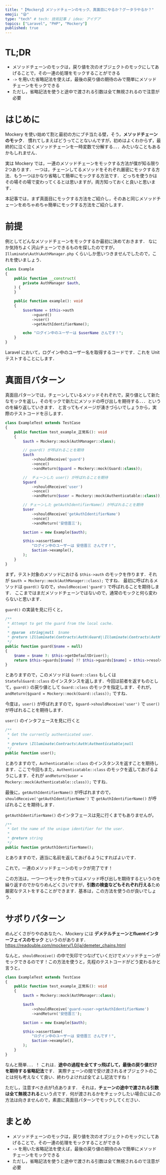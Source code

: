 ```yaml
---
title: "【Mockery】メソッドチェーンのモック、真面目にやるか？グータラやるか？"
emoji: "😪"
type: "tech" # tech: 技術記事 / idea: アイデア
topics: ["Laravel", "PHP", "Mockery"]
published: true
---
```

# TL;DR
* メソッドチェーンのモックは，戻り値を次のオブジェクトのモックにしてあげることで，その一連の処理をモックすることができる
* `->` を用いた省略記法を使えば，最後の戻り値の期待のみで簡単にメソッドチェーンをモックできる
* ただし，省略記法を使うと途中で渡される引数は全て無視されるので注意が必要

# はじめに
Mockery を使い始めて割と最初の方にブチ当たる壁，そう，**メソッドチェーンのモック**．
慣れてしまえばどうってことないんですが，初めはよくわからず，最終的に泣く泣くメソッドチェーンを一時変数で分解する．．．みたいなこともあるかもしれません．

実は Mockery では，一連のメソッドチェーンをモックする方法が僕が知る限り2つあります．
一つは，チェーンしてるメソッドをそれぞれ厳密にモックする方法．もう一つはかなり省略して簡単にモックする方法です．
どっちを使うかはその場その場で変わってくるとは思いますが，両方知っておくと良いと思います．

本記事では，まず真面目にモックする方法をご紹介し，そのあと同じメソッドチェーンをめちゃめちゃ簡単にモックする方法をご紹介します．

# 前提
例としてどんなメソッドチェーンをモックするか最初に決めておきます．
なにか気持ちよく沢山チェーンできるものを探したのですが， `Illuminate\Auth\AuthManager.php` くらいしか思いつきませんでしたので，これを使いましょう．

```php
class Example
{
    public function __construct(
        private AuthManager $auth,
    ) {
    }

    public function example(): void
    {
        $userName = $this->auth
            ->guard()
            ->user()
            ->getAuthIdentifierName();

        echo "ログイン中のユーザーは $userName さんです！";
    }
}
```
Laravel において，ログイン中のユーザー名を取得するコードです．これを Unit テストすることにします．

# 真面目パターン
真面目パターンでは，チェーンしているメソッドそれぞれで，戻り値として新たなモックを返し，そのモックで新たにメソッドの呼び出しを期待する．．．というのを繰り返していきます．
と言ってもイメージが湧きづらいでしょうから，実際のテストコードを示します．

```php
class ExampleTest extends TestCase
{
    public function test_example_正常系(): void
    {
        $auth = Mockery::mock(AuthManager::class);

        // guard() が呼ばれることを期待
        $auth
            ->shouldReceive('guard')
            ->once()
            ->andReturn($guard = Mockery::mock(Guard::class));

        //  チェーンした user() が呼ばれることを期待
        $guard
            ->shouldReceive('user')
            ->once()
            ->andReturn($user = Mockery::mock(Authenticatable::class));

        // チェーンした getAuthIdentifierName() が呼ばれることを期待
        $user
            ->shouldReceive('getAuthIdentifierName')
            ->once()
            ->andReturn('安倍晋三');

        $action = new Example($auth);

        $this->assertSame(
            "ログイン中のユーザーは 安倍晋三 さんです！",
            $action->example(),
        );
    }
}
```

まず，テスト対象のメソッドにおける `$this->auth` のモックを作ります．それが `$auth = Mockery::mock(AuthManager::class);` ですね．
最初に呼ばれるメソッドは `guard()` なので，`shouldReceive('guard')` で呼ばれることを期待します．
ここまではまだメソッドチェーンではないので，通常のモックと何ら変わらないと思います．

`guard()` の実装を見に行くと，

```php
/**
 * Attempt to get the guard from the local cache.
 *
 * @param  string|null  $name
 * @return \Illuminate\Contracts\Auth\Guard|\Illuminate\Contracts\Auth\StatefulGuard
 */
public function guard($name = null)
{
    $name = $name ?: $this->getDefaultDriver();
    return $this->guards[$name] ?? $this->guards[$name] = $this->resolve($name);
}
```

とありますので，このメソッドは `Guard::class` もしくは `StatefulGuard::class` のインスタンスを返します．今回は前者を返すものとして，`guard()` の戻り値として `Guard::class` のモックを指定します．それが，`andReturn($guard = Mockery::mock(Guard::class));` ですね．

今度は，`user()` が呼ばれますので，`$guard->shouldReceive('user')` で `user()` が呼ばれることを期待します．

`user()` のインタフェースを見に行くと

```php
/**
 * Get the currently authenticated user.
 *
 * @return \Illuminate\Contracts\Auth\Authenticatable|null
 */
public function user();
```

とありますので，`Authenticatable::class` のインスタンスを返すことを期待します．ここで今回もまた，`Authenticatable::class` のモックを返してあげるようにします．それが `andReturn($user = Mockery::mock(Authenticatable::class));` ですね．

最後に，`getAuthIdentifierName()` が呼ばれますので，`shouldReceive('getAuthIdentifierName')` で `getAuthIdentifierName()` が呼ばれることを期待します．

`getAuthIdentifierName()` のインタフェースは見に行くまでもありませんが，

```php
/**
 * Get the name of the unique identifier for the user.
 *
 * @return string
 */
public function getAuthIdentifierName();
```

とありますので，適当に名前を返してあげるようにすればよいです．

これで，一連のメソッドチェーンのモックが完了です！

この方法は，一つ一つモックを作ってはメソッド呼び出しを期待するというのを繰り返すのでかなりめんどくさいですが，**引数の検査などもそれぞれ行える**ため厳密なテストをすることができます．基本は，この方法を使うのが良いでしょう．

# サボりパターン
めんどくさがりやのあなたへ．Mockery には **デメテルチェーンとfluentインターフェイスのモック** というのがあります．
https://readouble.com/mockery/1.0/ja/demeter_chains.html

なんと，`shouldReceive()` の中で矢印でつなげていくだけでメソッドチェーンがモックできるのです！この方法を使うと，先程のテストコードがどう変わるかと言うと，

```php
class ExampleTest extends TestCase
{
    public function test_example_正常系(): void
    {
        $auth = Mockery::mock(AuthManager::class);

        $auth
            ->shouldReceive('guard->user->getAuthIdentifierName')
            ->andReturn('安倍晋三');

        $action = new Example($auth);

        $this->assertSame(
            "ログイン中のユーザーは 安倍晋三 さんです！",
            $action->example(),
        );
    }
}
```

なんと簡単．．．！
これは．**途中の過程を全てすっ飛ばして，最後の戻り値だけを期待する省略記法**です．
実際チェーンの間で受け渡されるオブジェクトのことは何も考えなくて良い．終わりよければ全てよし記法ですね！

ただし，注意すべき点が1点あります．
それは，**チェーンの途中で渡される引数は全て無視される**という点です．何が渡されるかをチェックしたい場合にはこの方法は向きませんので，素直に真面目パターンでモックしてください．

# まとめ
* メソッドチェーンのモックは，戻り値を次のオブジェクトのモックにしてあげることで，その一連の処理をモックすることができる
* `->` を用いた省略記法を使えば，最後の戻り値の期待のみで簡単にメソッドチェーンをモックできる
* ただし，省略記法を使うと途中で渡される引数は全て無視されるので注意が必要
